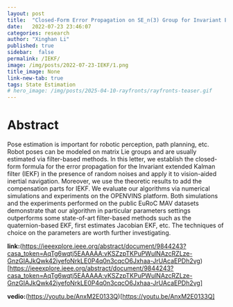 ```yaml
---
layout: post
title:  "Closed-Form Error Propagation on SE_n(3) Group for Invariant EKF With Applications to VINS"
date:   2022-07-23 23:46:07
categories: research
author: "Xinghan Li"
published: true
sidebar:  false
permalink: /IEKF/
image: /img/posts/2022-07-23-IEKF/1.png
title_image: None
link-new-tab: true
tags: State Estimation
# hero_image: /img/posts/2025-04-10-rayfronts/rayfronts-teaser.gif
---
```


# Abstract

Pose estimation is important for robotic perception, path planning, etc. Robot poses can be modeled on matrix Lie groups and are usually estimated via filter-based methods. In this letter, we establish the closed-form formula for the error propagation for the Invariant extended Kalman filter (IEKF) in the presence of random noises and apply it to vision-aided inertial navigation. Moreover, we use the theoretic results to add the compensation parts for IEKF. We evaluate our algorithms via numerical simulations and experiments on the OPENVINS platform. Both simulations and the experiments performed on the public EuRoC MAV datasets demonstrate that our algorithm in particular parameters settings outperforms some state-of-art filter-based methods such as the quaternion-based EKF, first estimates Jacobian EKF, etc. The techniques of choice on the parameters are worth further investigating.

**link:**(https://ieeexplore.ieee.org/abstract/document/9844243?casa_token=AqTg6wqtj5EAAAAA:vKSZzpTKPuPWulNAzcRZLze-GnzGIAJkQwk42iyefoNrkLE0P4q0n3cqcO6Jxhaa-JrUAcaEPDh2vg)[https://ieeexplore.ieee.org/abstract/document/9844243?casa_token=AqTg6wqtj5EAAAAA:vKSZzpTKPuPWulNAzcRZLze-GnzGIAJkQwk42iyefoNrkLE0P4q0n3cqcO6Jxhaa-JrUAcaEPDh2vg]

**vedio:**(https://youtu.be/AnxM2E0133Q)[https://youtu.be/AnxM2E0133Q]